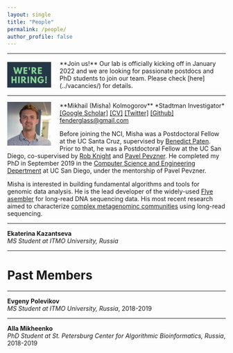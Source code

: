 ```yaml
---
layout: single
title: "People"
permalink: /people/
author_profile: false
---
```


---

<img src="../assets/images/hiring.png" alt="hiring" style="width:20%; margin: 5px 20px 0 0;" align="left"/>
**Join us!** Our lab is officially kicking off in January 2022 and we are looking for passionate 
postdocs and PhD students to join our team. Please check [here](../vacancies/) for details.

---

<img src="../assets/images/misha.png" alt="Misha" style="width:20%; margin: 0px 20px 0 0;" align="left"/>
**Mikhail (Misha) Kolmogorov**  
*Stadtman Investigator*  
<a href="https://scholar.google.com/citations?user=wc5LHGcAAAAJ">[Google Scholar]</a> 
<a href="../assets/files/kolmogorov_cv.pdf">[CV]</a> 
<a href="https://twitter.com/MishaKolmogorov">[Twitter]</a> 
<a href="https://github.com/fenderglass">[Github]</a>  
<a href="mailto:fenderglass@gmail.com">fenderglass@gmail.com</a>

Before joining the NCI, Misha was a Postdoctoral Fellow at the UC Santa Cruz, 
supervised by [Benedict Paten](https://cglgenomics.ucsc.edu/).
Prior to that, he was a Postdoctoral Fellow at the UC San Diego, 
co-supervised by [Rob Knight](https://knightlab.ucsd.edu/) and 
[Pavel Pevzner](https://bioalgorithms.ucsd.edu/). He completed my PhD in September 2019 
in the [Computer Science and Engineering Depertment](https://cse.ucsd.edu/) 
at UC San Diego, under the mentorship of Pavel Pevzner.

Misha is interested in building fundamental algorithms
and tools for genomic data analysis. He is the lead developer
of the widely-used [Flye asembler](https://github.com/fenderglass/Flye) for long-read
DNA sequencing data. His most recent research aimed to characterize
[complex metagenominc communities](https://www.biorxiv.org/content/10.1101/2021.05.04.442591v1.abstract) 
using long-read sequencing.

---

**Ekaterina Kazantseva**  
*MS Student at ITMO University, Russia*

---

Past Members
============

---

**Evgeny Polevikov**  
*MS Student at ITMO University, Russia*, 2018-2019

---

**Alla Mikheenko**  
*PhD Student at St. Petersburg Center for Algorithmic Bioinformatics, Russia*, 2018-2019
